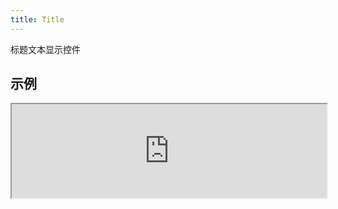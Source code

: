 ```yaml
---
title: Title
---
```

标题文本显示控件

## 示例

<div><iframe style="width: 100%; margin: 0;" src="https://uiexplorer.blankapp.org/slices/title-example" scrolling="no" /></div>

```jsx
<Title>Title</Title>
```

## API

Based on https://facebook.github.io/react-native/docs/text.html
